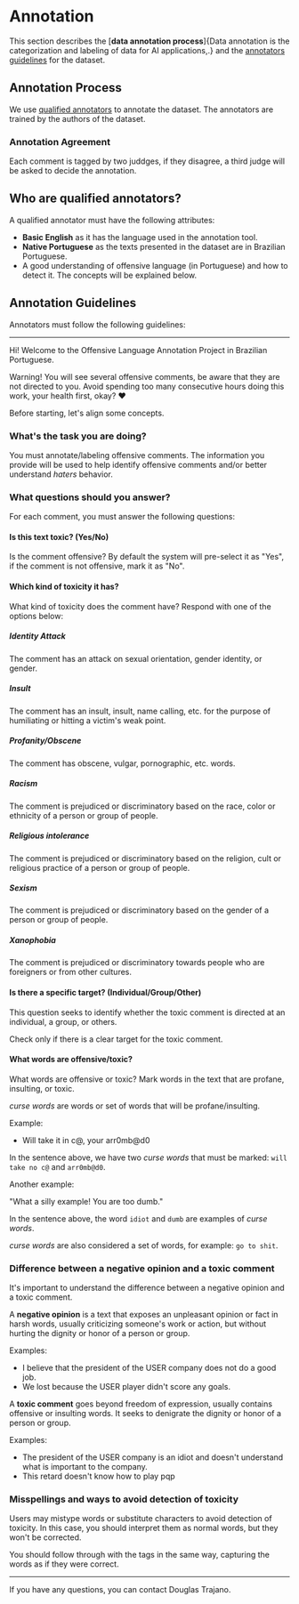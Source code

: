 # Annotation

This section describes the [**data annotation process**]{Data annotation is the categorization and labeling of data for AI applications,.} and the [annotators guidelines](#annotators-guidelines) for the dataset.

## Annotation Process

We use [qualified annotators](#who-are-qualified-annotators) to annotate the dataset. The annotators are trained by the authors of the dataset.

### Annotation Agreement

Each comment is tagged by two juddges, if they disagree, a third judge will be asked to decide the annotation.

## Who are qualified annotators?

A qualified annotator must have the following attributes:
 
- **Basic English** as it has the language used in the annotation tool.
- **Native Portuguese** as the texts presented in the dataset are in Brazilian Portuguese.
- A good understanding of offensive language (in Portuguese) and how to detect it. The concepts will be explained below.

## Annotation Guidelines

Annotators must follow the following guidelines:

---

Hi! Welcome to the Offensive Language Annotation Project in Brazilian Portuguese.

Warning! You will see several offensive comments, be aware that they are not directed to you. Avoid spending too many consecutive hours doing this work, your health first, okay? ❤

Before starting, let's align some concepts.

### What's the task you are doing?

You must annotate/labeling offensive comments. The information you provide will be used to help identify offensive comments and/or better understand *haters* behavior.

### What questions should you answer?

For each comment, you must answer the following questions:

#### Is this text toxic? (Yes/No)

Is the comment offensive? By default the system will pre-select it as "Yes", if the comment is not offensive, mark it as "No".

#### Which kind of toxicity it has?

What kind of toxicity does the comment have? Respond with one of the options below:

##### Identity Attack

The comment has an attack on sexual orientation, gender identity, or gender.

##### Insult

The comment has an insult, insult, name calling, etc. for the purpose of humiliating or hitting a victim's weak point.

##### Profanity/Obscene

The comment has obscene, vulgar, pornographic, etc. words.

##### Racism

The comment is prejudiced or discriminatory based on the race, color or ethnicity of a person or group of people.

##### Religious intolerance

The comment is prejudiced or discriminatory based on the religion, cult or religious practice of a person or group of people.

##### Sexism

The comment is prejudiced or discriminatory based on the gender of a person or group of people.

##### Xanophobia

The comment is prejudiced or discriminatory towards people who are foreigners or from other cultures.

#### Is there a specific target? (Individual/Group/Other)

This question seeks to identify whether the toxic comment is directed at an individual, a group, or others.

Check only if there is a clear target for the toxic comment.

#### What words are offensive/toxic?

What words are offensive or toxic? Mark words in the text that are profane, insulting, or toxic.

*curse words* are words or set of words that will be profane/insulting.

Example:

- Will take it in c@, your arr0mb@d0

In the sentence above, we have two *curse words* that must be marked: `will take no c@` and `arr0mb@d0`.

Another example:

"What a silly example! You are too dumb."

In the sentence above, the word `idiot` and `dumb` are examples of *curse words*.

*curse words* are also considered a set of words, for example: `go to shit`.

### Difference between a negative opinion and a toxic comment

It's important to understand the difference between a negative opinion and a toxic comment.

A **negative opinion** is a text that exposes an unpleasant opinion or fact in harsh words, usually criticizing someone's work or action, but without hurting the dignity or honor of a person or group.

Examples:

- I believe that the president of the USER company does not do a good job.
- We lost because the USER player didn't score any goals.

A **toxic comment** goes beyond freedom of expression, usually contains offensive or insulting words. It seeks to denigrate the dignity or honor of a person or group.

Examples:

- The president of the USER company is an idiot and doesn't understand what is important to the company.
- This retard doesn't know how to play pqp

### Misspellings and ways to avoid detection of toxicity

Users may mistype words or substitute characters to avoid detection of toxicity. In this case, you should interpret them as normal words, but they won't be corrected.

You should follow through with the tags in the same way, capturing the words as if they were correct.

---

If you have any questions, you can contact Douglas Trajano.